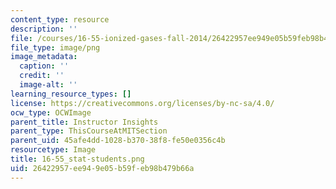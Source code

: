 ```yaml
---
content_type: resource
description: ''
file: /courses/16-55-ionized-gases-fall-2014/26422957ee949e05b59feb98b479b66a_16-55_stat-students.png
file_type: image/png
image_metadata:
  caption: ''
  credit: ''
  image-alt: ''
learning_resource_types: []
license: https://creativecommons.org/licenses/by-nc-sa/4.0/
ocw_type: OCWImage
parent_title: Instructor Insights
parent_type: ThisCourseAtMITSection
parent_uid: 45afe4dd-1028-b370-38f8-fe50e0356c4b
resourcetype: Image
title: 16-55_stat-students.png
uid: 26422957-ee94-9e05-b59f-eb98b479b66a
---
```

